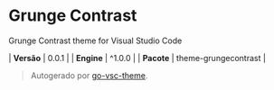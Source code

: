 # Grunge Contrast

Grunge Contrast theme for Visual Studio Code

| **Versão** | 0.0.1 |
| **Engine** | ^1.0.0 |
| **Pacote** | theme-grungecontrast |

> Autogerado por [go-vsc-theme](https://github.com/natalbu/go-vsc-theme).
